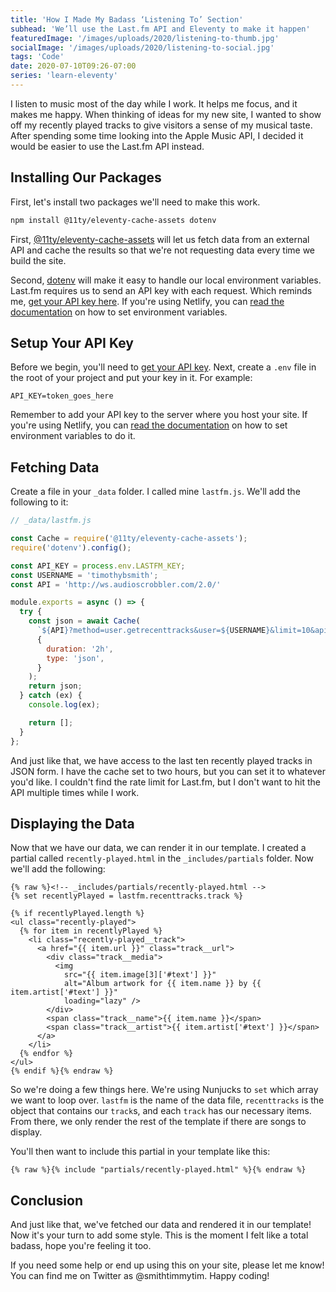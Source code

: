 ```yaml
---
title: 'How I Made My Badass ‘Listening To’ Section'
subhead: 'We’ll use the Last.fm API and Eleventy to make it happen'
featuredImage: '/images/uploads/2020/listening-to-thumb.jpg'
socialImage: '/images/uploads/2020/listening-to-social.jpg'
tags: 'Code'
date: 2020-07-10T09:26-07:00
series: 'learn-eleventy'
---
```

I listen to music most of the day while I work. It helps me focus, and it makes me happy. When thinking of ideas for my new site, I wanted to show off my recently played tracks to give visitors a sense of my musical taste. After spending some time looking into the Apple Music API, I decided it would be easier to use the Last\.fm API instead.

## Installing Our Packages

First, let's install two packages we'll need to make this work.

```bash
npm install @11ty/eleventy-cache-assets dotenv
```

First, [\@11ty/eleventy-cache-assets](https://www.npmjs.com/package/@11ty/eleventy-cache-assets) will let us fetch data from an external API and cache the results so that we're not requesting data every time we build the site.

Second, [dotenv](https://www.npmjs.com/package/dotenv) will make it easy to handle our local environment variables. Last.fm requires us to send an API key with each request. Which reminds me, [get your API key here](https://www.last.fm/api/account/create). If you're using Netlify, you can [read the documentation](https://docs.netlify.com/configure-builds/environment-variables/) on how to set environment variables.

## Setup Your API Key

Before we begin, you'll need to [get your API key](https://www.last.fm/api/account/create). Next, create a `.env` file in the root of your project and put your key in it. For example:

```text
API_KEY=token_goes_here
```

Remember to add your API key to the server where you host your site. If you're using Netlify, you can [read the documentation](https://docs.netlify.com/configure-builds/environment-variables/) on how to set environment variables to do it.


## Fetching Data

Create a file in your `_data` folder. I called mine `lastfm.js`. We'll add the following to it:

```js
// _data/lastfm.js

const Cache = require('@11ty/eleventy-cache-assets');
require('dotenv').config();

const API_KEY = process.env.LASTFM_KEY;
const USERNAME = 'timothybsmith';
const API = 'http://ws.audioscrobbler.com/2.0/'

module.exports = async () => {
  try {
    const json = await Cache(
      `${API}?method=user.getrecenttracks&user=${USERNAME}&limit=10&api_key=${API_KEY}&format=json`,
      {
        duration: '2h',
        type: 'json',
      }
    );
    return json;
  } catch (ex) {
    console.log(ex);

    return [];
  }
};
```

And just like that, we have access to the last ten recently played tracks in JSON form. I have the cache set to two hours, but you can set it to whatever you'd like. I couldn't find the rate limit for Last.fm, but I don't want to hit the API multiple times while I work.

## Displaying the Data

Now that we have our data, we can render it in our template. I created a partial called `recently-played.html` in the `_includes/partials` folder. Now we'll add the following:

```twig
{% raw %}<!-- _includes/partials/recently-played.html -->
{% set recentlyPlayed = lastfm.recenttracks.track %}

{% if recentlyPlayed.length %}
<ul class="recently-played">
  {% for item in recentlyPlayed %}
    <li class="recently-played__track">
      <a href="{{ item.url }}" class="track__url">
        <div class="track__media">
          <img
            src="{{ item.image[3]['#text'] }}"
            alt="Album artwork for {{ item.name }} by {{ item.artist['#text'] }}"
            loading="lazy" />
        </div>
        <span class="track__name">{{ item.name }}</span>
        <span class="track__artist">{{ item.artist['#text'] }}</span>
      </a>
    </li>
  {% endfor %}
</ul>
{% endif %}{% endraw %}
```

So we're doing a few things here. We're using Nunjucks to `set` which array we want to loop over. `lastfm` is the name of the data file, `recenttracks` is the object that contains our `track`s, and each `track` has our necessary items. From there, we only render the rest of the template if there are songs to display.

You'll then want to include this partial in your template like this:

```twig
{% raw %}{% include "partials/recently-played.html" %}{% endraw %}
```

## Conclusion

And just like that, we've fetched our data and rendered it in our template! Now it's your turn to add some style. This is the moment I felt like a total badass, hope you're feeling it too.

If you need some help or end up using this on your site, please let me know! You can find me on Twitter as @smithtimmytim. Happy coding!
